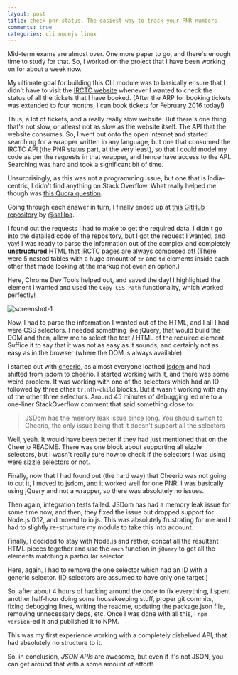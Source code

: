 ```yaml
---
layout: post
title: check-pnr-status, The easiest way to track your PNR numbers
comments: true
categories: cli nodejs linux
---
```


Mid-term exams are almost over. One more paper to go, and there's enough time to study
for that. So, I worked on the project that I have been working on for about a week now.

My ultimate goal for building this CLI module was to basically ensure that I didn't
have to visit the [IRCTC website](http://irctc.co.in) whenever I wanted to
check the status of all the tickets that I have booked. (After the ARP for booking
  tickets was extended to four months, I can book tickets for February 2016 today!)

Thus, a lot of tickets, and a really really slow website. But there's one thing that's
not slow, or atleast not as slow as the website itself. The API that the website
consumes. So, I went out onto the open internet and started searching for a wrapper
written in any language, but one that consumed the IRCTC API (the PNR status part, at
  the very least), so that I could model my code as per the requests in that wrapper,
and hence have access to the API. Searching was hard and took a significant bit of time.

Unsurprisingly, as this was not a programming issue, but one that is India-centric,
I didn't find anything on Stack Overflow. What really helped me though was [this
Quora question](https://www.quora.com/Is-there-an-official-API-for-IRCTC-Indian-Railways-PNR-Status).

Going through each answer in turn, I finally ended up at [this GitHub repository](https://github.com/salilpa/pnrapi-python/) by [@salilpa](https://github.com/salilpa/).

I found out the requests I had to make to get the required data. I didn't go into the
detailed code of the repository, but I got the request I wanted, and yay! I was ready to parse
the information out of the complex and completely **unstructured** HTML that IRCTC pages
are always composed of! (There were 5 nested tables with a huge amount of `tr` and `td` elements
  inside each other that made looking at the markup not even an option.)

Here, Chrome Dev Tools helped out, and saved the day! I highlighted the element I wanted
and used the `Copy CSS Path` functionality, which worked perfectly!

![screenshot-1](/blog/public/img/pnr-1.png)

Now, I had to parse the information I wanted out of the HTML, and I all I had were
CSS selectors. I needed something like jQuery, that would build the DOM and then, allow
me to select the text / HTML of the required element. Suffice it to say that it was not as easy
as it sounds, and certainly not as easy as in the browser (where the DOM is always available).

I started out with [cheerio](https://github.com/cheeriojs/cheerio), as almost everyone loathed
[jsdom](https://github.com/tmpvar/jsdom) and had shifted from jsdom to cheerio. I started working with it,
and there was some weird problem. It was working with one of the selectors which had an
ID followed by three other `tr:nth-child` blocks. But it wasn't working with any of the other
three selectors. Around 45 minutes of debugging led me to a one-liner StackOverflow
comment that said something close to:

> JSDom has the memory leak issue since long. You should switch to Cheerio, the only
> issue being that it doesn't support all the selectors

Well, yeah. It would have been better if they had just mentioned that on the Cheerio
README. There was one block about supporting all sizzle selectors, but I wasn't really
sure how to check if the selectors I was using were sizzle selectors or not.

Finally, now that I had found out (the hard way) that Cheerio was not going to
cut it, I moved to jsdom, and it worked well for one PNR. I was basically using jQuery
and not a wrapper, so there was absolutely no issues.

Then again, integration tests failed. JSDom has had a memory leak issue for some time now,
and then, they fixed the issue but dropped support for Node.js 0.12, and moved to
io.js. This was absolutely frustrating for me and I had to slightly re-structure my module
to take this into account.

Finally, I decided to stay with Node.js and rather, concat all the resultant HTML pieces
together and use the `each` function in `jQuery` to get all the elements matching a particular selector.

Here, again, I had to remove the one selector which had an ID with a generic selector. (ID
  selectors are assumed to have only one target.)

So, after about 4 hours of hacking around the code to fix everything, I spent another half-hour
doing some housekeeping stuff, proper git commits, fixing debugging lines, writing the readme,
updating the package.json file, removing unnecessary deps, etc. Once I was done with all this,
I `npm version`-ed it and published it to NPM.

This was my first experience working with a completely dishelved API, that had absolutely
no structure to it.

So, in conclusion, _JSON APIs_ are awesome, but even if it's not JSON, you can get around that with
a some amount of effort!
